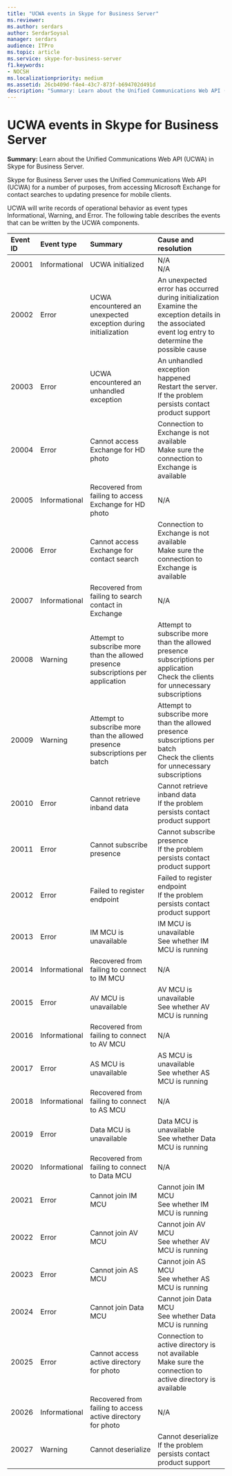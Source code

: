 ```yaml
---
title: "UCWA events in Skype for Business Server"
ms.reviewer: 
ms.author: serdars
author: SerdarSoysal
manager: serdars
audience: ITPro
ms.topic: article
ms.service: skype-for-business-server
f1.keywords:
- NOCSH
ms.localizationpriority: medium
ms.assetid: 26cb409d-f4e4-43c7-873f-b694702d491d
description: "Summary: Learn about the Unified Communications Web API (UCWA) in Skype for Business Server."
---
```


# UCWA events in Skype for Business Server
 
**Summary:** Learn about the Unified Communications Web API (UCWA) in Skype for Business Server.
  
Skype for Business Server uses the Unified Communications Web API (UCWA) for a number of purposes, from accessing Microsoft Exchange for contact searches to updating presence for mobile clients.
  
UCWA will write records of operational behavior as event types Informational, Warning, and Error. The following table describes the events that can be written by the UCWA components.
  
|**Event ID**|**Event type**|**Summary**|**Cause and resolution**|
|:-----|:-----|:-----|:-----|
|20001  <br/> |Informational  <br/> |UCWA initialized  <br/> |N/A  <br/> N/A  <br/> |
|20002  <br/> |Error  <br/> |UCWA encountered an unexpected exception during initialization  <br/> |An unexpected error has occurred during initialization  <br/> Examine the exception details in the associated event log entry to determine the possible cause  <br/> |
|20003  <br/> |Error  <br/> |UCWA encountered an unhandled exception  <br/> |An unhandled exception happened  <br/> Restart the server. If the problem persists contact product support  <br/> |
|20004  <br/> |Error  <br/> |Cannot access Exchange for HD photo  <br/> |Connection to Exchange is not available  <br/> Make sure the connection to Exchange is available  <br/> |
|20005  <br/> |Informational  <br/> |Recovered from failing to access Exchange for HD photo  <br/> |N/A  <br/> |
|20006  <br/> |Error  <br/> |Cannot access Exchange for contact search  <br/> |Connection to Exchange is not available  <br/> Make sure the connection to Exchange is available  <br/> |
|20007  <br/> |Informational  <br/> |Recovered from failing to search contact in Exchange  <br/> |N/A  <br/> |
|20008  <br/> |Warning  <br/> |Attempt to subscribe more than the allowed presence subscriptions per application  <br/> |Attempt to subscribe more than the allowed presence subscriptions per application  <br/> Check the clients for unnecessary subscriptions  <br/> |
|20009  <br/> |Warning  <br/> |Attempt to subscribe more than the allowed presence subscriptions per batch  <br/> |Attempt to subscribe more than the allowed presence subscriptions per batch  <br/> Check the clients for unnecessary subscriptions  <br/> |
|20010  <br/> |Error  <br/> |Cannot retrieve inband data  <br/> |Cannot retrieve inband data  <br/> If the problem persists contact product support  <br/> |
|20011  <br/> |Error  <br/> |Cannot subscribe presence  <br/> |Cannot subscribe presence  <br/> If the problem persists contact product support  <br/> |
|20012  <br/> |Error  <br/> |Failed to register endpoint  <br/> |Failed to register endpoint  <br/> If the problem persists contact product support  <br/> |
|20013  <br/> |Error  <br/> |IM MCU is unavailable  <br/> |IM MCU is unavailable  <br/> See whether IM MCU is running  <br/> |
|20014  <br/> |Informational  <br/> |Recovered from failing to connect to IM MCU  <br/> |N/A  <br/> |
|20015  <br/> |Error  <br/> |AV MCU is unavailable  <br/> |AV MCU is unavailable  <br/> See whether AV MCU is running  <br/> |
|20016  <br/> |Informational  <br/> |Recovered from failing to connect to AV MCU  <br/> |N/A  <br/> |
|20017  <br/> |Error  <br/> |AS MCU is unavailable  <br/> |AS MCU is unavailable  <br/> See whether AS MCU is running  <br/> |
|20018  <br/> |Informational  <br/> |Recovered from failing to connect to AS MCU  <br/> |N/A  <br/> |
|20019  <br/> |Error  <br/> |Data MCU is unavailable  <br/> |Data MCU is unavailable  <br/> See whether Data MCU is running  <br/> |
|20020  <br/> |Informational  <br/> |Recovered from failing to connect to Data MCU  <br/> |N/A  <br/> |
|20021  <br/> |Error  <br/> |Cannot join IM MCU  <br/> |Cannot join IM MCU  <br/> See whether IM MCU is running  <br/> |
|20022  <br/> |Error  <br/> |Cannot join AV MCU  <br/> |Cannot join AV MCU  <br/> See whether AV MCU is running  <br/> |
|20023  <br/> |Error  <br/> |Cannot join AS MCU  <br/> |Cannot join AS MCU  <br/> See whether AS MCU is running  <br/> |
|20024  <br/> |Error  <br/> |Cannot join Data MCU  <br/> |Cannot join Data MCU  <br/> See whether Data MCU is running  <br/> |
|20025  <br/> |Error  <br/> |Cannot access active directory for photo  <br/> |Connection to active directory is not available  <br/> Make sure the connection to active directory is available  <br/> |
|20026  <br/> |Informational  <br/> |Recovered from failing to access active directory for photo  <br/> |N/A  <br/> |
|20027  <br/> |Warning  <br/> |Cannot deserialize  <br/> |Cannot deserialize  <br/> If the problem persists contact product support  <br/> |
   

